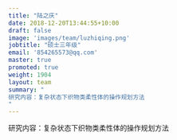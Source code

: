 ```yaml
---
title: "陆之庆"
date: 2018-12-20T13:44:55+10:00
draft: false
image: 'images/team/luzhiqing.png'
jobtitle: "硕士三年级"
email: '854265573@qq.com'
master: true
promoted: true
weight: 1904
layout: team
summary: "
研究内容：复杂状态下织物类柔性体的操作规划方法
"
---
```


研究内容：复杂状态下织物类柔性体的操作规划方法
